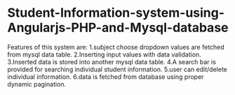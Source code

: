 # Student-Information-system-using-Angularjs-PHP-and-Mysql-database
Features of this system are:
1.subject choose dropdown values are fetched from mysql data table.
2.Inserting input values with data validation.
3.Inserted data is stored into another mysql data table.
4.A search bar is provided for searching individual student information.
5.user can edit/delete individual information.
6.data is fetched from database using proper dynamic pagination.
